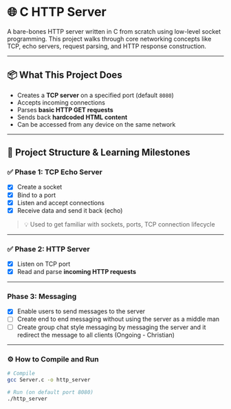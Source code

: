 # 🌐 C HTTP Server

A bare-bones HTTP server written in C from scratch using low-level socket programming. This project walks through core networking concepts like TCP, echo servers, request parsing, and HTTP response construction.

---

## 📦 What This Project Does

- Creates a **TCP server** on a specified port (default `8080`)
- Accepts incoming connections
- Parses **basic HTTP GET requests**
- Sends back **hardcoded HTML content**
- Can be accessed from any device on the same network

---

## 🧱 Project Structure & Learning Milestones

### ✅ Phase 1: TCP Echo Server

-[x] Create a socket
-[x] Bind to a port
-[x] Listen and accept connections
-[x] Receive data and send it back (echo)

> 💡 Used to get familiar with sockets, ports, TCP connection lifecycle

---

### ✅ Phase 2: HTTP Server

-[x] Listen on TCP port
-[x] Read and parse **incoming HTTP requests**

---

### Phase 3: Messaging

-[x] Enable users to send messages to the server
-[ ] Create end to end messaging without using the server as a middle man
-[ ] Create group chat style messaging by messaging the server and it redirect the message to all clients (Ongoing - Christian)

---

### ⚙️ How to Compile and Run

```bash
# Compile
gcc Server.c -o http_server

# Run (on default port 8080)
./http_server
